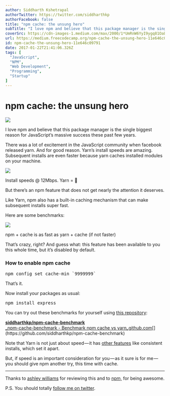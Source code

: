 ```yaml
---
author: Siddharth Kshetrapal
authorTwitter: https://twitter.com/siddharthkp
authorFacebook: false
title: "npm cache: the unsung hero"
subTitle: "I love npm and believe that this package manager is the single biggest reason for JavaScript’s massive success these past few years...."
coverSrc: https://cdn-images-1.medium.com/max/2000/1*UmRnW6YyI9ygq81OaL8Y-Q.png
url: https://medium.freecodecamp.org/npm-cache-the-unsung-hero-11e646c09791
id: npm-cache-the-unsung-hero-11e646c09791
date: 2017-01-22T21:41:06.326Z
tags: [
  "JavaScript",
  "NPM",
  "Web Development",
  "Programming",
  "Startup"
]
---
```

# npm cache: the unsung hero







![](https://cdn-images-1.medium.com/max/2000/1*UmRnW6YyI9ygq81OaL8Y-Q.png)







I love npm and believe that this package manager is the single biggest reason for JavaScript’s massive success these past few years.

There was a lot of excitement in the JavaScript community when facebook released yarn. And for good reason. Yarn’s install speeds are amazing. Subsequent installs are even faster because yarn caches installed modules on your machine.



![](https://cdn-images-1.medium.com/max/1600/1*9qOyX2gYnSySYMDngXQ9aw.png)

Install speeds @ 12Mbps. Yarn = 🚀



But there’s an npm feature that does not get nearly the attention it deserves.

Like Yarn, npm also has a built-in caching mechanism that can make subsequent installs super fast.

Here are some benchmarks:



![](https://cdn-images-1.medium.com/max/1600/1*ZmPMfANBS6UkvJDgAt4NCg.png)

npm + cache is as fast as yarn + cache (if not faster)



That’s crazy, right? And guess what: this feature has been available to you this whole time, but it’s disabled by default.

### How to enable npm cache

<pre name="df9f" id="df9f" class="graf graf--pre graf-after--h3">npm config set cache-min `9999999`</pre>

That’s it.

Now install your packages as usual:

<pre name="764c" id="764c" class="graf graf--pre graf-after--p">npm install express</pre>

You can try out these benchmarks for yourself using [this repository](https://github.com/siddharthkp/npm-cache-benchmark):

[**siddharthkp/npm-cache-benchmark**  
_npm-cache-benchmark - Benchmark npm cache vs yarn_github.com](https://github.com/siddharthkp/npm-cache-benchmark "https://github.com/siddharthkp/npm-cache-benchmark")[](https://github.com/siddharthkp/npm-cache-benchmark)

Note that Yarn is not just about speed — it has [other features](https://yarnpkg.com/blog/2016/10/11/introducing-yarn) like consistent installs, which set it apart.

But, if speed is an important consideration for you — as it sure is for me — you should give npm another try, this time with cache.











* * *







Thanks to [ashley williams](https://medium.com/@ag_dubs) for reviewing this and to [npm,](https://medium.com/@npmjs) for being awesome.

P.S. You should totally [follow me on twitter](https://twitter.com/siddharthkp).








